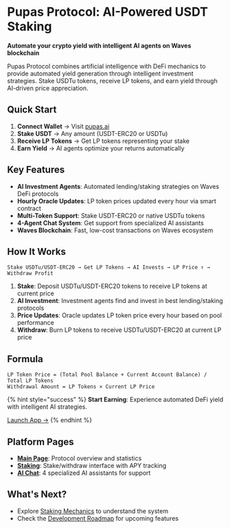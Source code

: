 # Pupas Protocol: AI-Powered USDT Staking

**Automate your crypto yield with intelligent AI agents on Waves blockchain**

Pupas Protocol combines artificial intelligence with DeFi mechanics to provide automated yield generation through intelligent investment strategies. Stake USDTu tokens, receive LP tokens, and earn yield through AI-driven price appreciation.

## Quick Start

1. **Connect Wallet** → Visit [pupas.ai](https://pupas.ai)
2. **Stake USDT** → Any amount (USDT-ERC20 or USDTu)
3. **Receive LP Tokens** → Get LP tokens representing your stake
4. **Earn Yield** → AI agents optimize your returns automatically

## Key Features

- **AI Investment Agents**: Automated lending/staking strategies on Waves DeFi protocols
- **Hourly Oracle Updates**: LP token prices updated every hour via smart contract
- **Multi-Token Support**: Stake USDT-ERC20 or native USDTu tokens
- **4-Agent Chat System**: Get support from specialized AI assistants
- **Waves Blockchain**: Fast, low-cost transactions on Waves ecosystem

## How It Works

```
Stake USDTu/USDT-ERC20 → Get LP Tokens → AI Invests → LP Price ↑ → Withdraw Profit
```

1. **Stake**: Deposit USDTu/USDT-ERC20 tokens to receive LP tokens at current price
2. **AI Investment**: Investment agents find and invest in best lending/staking protocols
3. **Price Updates**: Oracle updates LP token price every hour based on pool performance
4. **Withdraw**: Burn LP tokens to receive USDTu/USDT-ERC20 at current LP price

## Formula

```
LP Token Price = (Total Pool Balance + Current Account Balance) / Total LP Tokens
Withdrawal Amount = LP Tokens × Current LP Price
```

{% hint style="success" %}
**Start Earning**: Experience automated DeFi yield with intelligent AI strategies.

[Launch App →](https://pupas.ai/staking)
{% endhint %}

## Platform Pages

- **[Main Page](https://pupas.ai)**: Protocol overview and statistics
- **[Staking](https://pupas.ai/staking)**: Stake/withdraw interface with APY tracking
- **[AI Chat](https://pupas.ai/assistant)**: 4 specialized AI assistants for support

## What's Next?

- Explore [Staking Mechanics](staking/mechanics.md) to understand the system
- Check the [Development Roadmap](protocol/roadmap.md) for upcoming features 